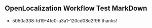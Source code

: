 ## OpenLocalization Workflow Test MarkDown
* 5050a338-fd19-4fe0-a3a1-120cd08e2f96 thanks!

<!--HONumber=Aug16_HO4-->


